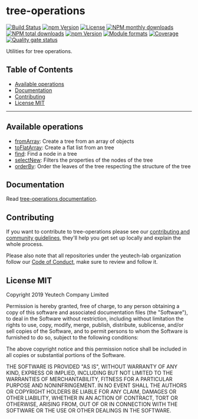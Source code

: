 # tree-operations

[![Build Status](https://travis-ci.org/yeutech-lab/tree-operations.svg?branch=master)](https://travis-ci.org/yeutech-lab/tree-operations)
[![npm Version](https://img.shields.io/npm/v/@yeutech-lab/tree-operations.svg?style=flat)](https://www.npmjs.com/package/@yeutech-lab/tree-operations)
[![License](https://img.shields.io/npm/l/@yeutech-lab/tree-operations.svg?style=flat)](https://www.npmjs.com/package/@yeutech-lab/tree-operations)
[![NPM monthly downloads](https://img.shields.io/npm/dm/@yeutech-lab/tree-operations.svg?style=flat)](https://npmjs.org/package/@yeutech-lab/tree-operations)
[![NPM total downloads](https://img.shields.io/npm/dt/@yeutech-lab/tree-operations.svg?style=flat)](https://npmjs.org/package/@yeutech-lab/tree-operations)
[![npm Version](https://img.shields.io/node/v/@yeutech-lab/tree-operations.svg?style=flat)](https://www.npmjs.com/package/@yeutech-lab/tree-operations)
[![Module formats](https://img.shields.io/badge/module%20formats-umd%2C%20cjs%2C%20esm-green.svg?style=flat)](https://www.npmjs.com/package/@yeutech-lab/tree-operations)
[![Coverage](https://sonarcloud.io/api/project_badges/measure?project=com.github.yeutech-lab.tree-operations&metric=coverage)](https://sonarcloud.io/dashboard?id=com.github.yeutech-lab.tree-operations) [![Quality gate status](https://sonarcloud.io/api/project_badges/measure?project=com.github.yeutech-lab.tree-operations&metric=alert_status)](https://sonarcloud.io/dashboard?id=com.github.yeutech-lab.tree-operations)


Utilities for tree operations.

## Table of Contents

  - [Available operations](#available-operations)
  - [Documentation](#documentation)
  - [Contributing](#contributing)
  - [License MIT](#license-mit)

---

## Available operations

- [fromArray](https://yeutech-lab.github.io/tree-operations#jsdoc): Create a tree from an array of objects
- [toFlatArray](https://yeutech-lab.github.io/tree-operations#jsdoc): Create a flat list from an tree 
- [find](https://yeutech-lab.github.io/tree-operations#jsdoc): Find a node in a tree
- [selectNew](https://yeutech-lab.github.io/tree-operations#jsdoc): Filters the properties of the nodes of the tree
- [orderBy](https://yeutech-lab.github.io/tree-operations#jsdoc): Order the leaves of the tree respecting the structure of the tree

## Documentation

Read [tree-operations documentation](https://yeutech-lab.github.io/tree-operations).


## Contributing

If you want to contribute to tree-operations please see our [contributing and community guidelines](https://github.com/yeutech-lab/tree-operations/blob/master/.github/CONTRIBUTING.md), they\'ll help you get set up locally and explain the whole process.

Please also note that all repositories under the yeutech-lab organization follow our [Code of Conduct](https://github.com/yeutech-lab/tree-operations/blob/master/CODE_OF_CONDUCT.md), make sure to review and follow it.

## License MIT

Copyright 2019 Yeutech Company Limited

Permission is hereby granted, free of charge, to any person obtaining a copy of this software and associated documentation files (the "Software"), to deal in the Software without restriction, including without limitation the rights to use, copy, modify, merge, publish, distribute, sublicense, and/or sell copies of the Software, and to permit persons to whom the Software is furnished to do so, subject to the following conditions:

The above copyright notice and this permission notice shall be included in all copies or substantial portions of the Software.

THE SOFTWARE IS PROVIDED "AS IS", WITHOUT WARRANTY OF ANY KIND, EXPRESS OR IMPLIED, INCLUDING BUT NOT LIMITED TO THE WARRANTIES OF MERCHANTABILITY, FITNESS FOR A PARTICULAR PURPOSE AND NONINFRINGEMENT. IN NO EVENT SHALL THE AUTHORS OR COPYRIGHT HOLDERS BE LIABLE FOR ANY CLAIM, DAMAGES OR OTHER LIABILITY, WHETHER IN AN ACTION OF CONTRACT, TORT OR OTHERWISE, ARISING FROM, OUT OF OR IN CONNECTION WITH THE SOFTWARE OR THE USE OR OTHER DEALINGS IN THE SOFTWARE.

